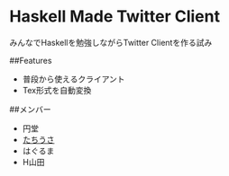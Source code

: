 Haskell Made Twitter Client
===========================
みんなでHaskellを勉強しながらTwitter Clientを作る試み

##Features
* 普段から使えるクライアント
* Tex形式を自動変換

##メンバー
* 円堂
* [たちうさ](https://twitter.com/tatyusa419)
* はぐるま
* H山田
